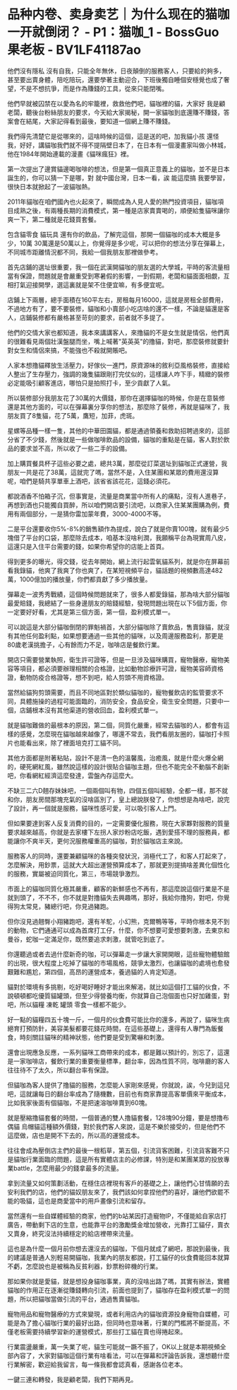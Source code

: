 # 品种内卷、卖身卖艺｜为什么现在的猫咖一开就倒闭？ - P1：猫咖_1 - BossGuo果老板 - BV1LF41187ao

他們沒有隱私 沒有自我，只能全年無休，日夜顛倒的服務客人，只要給的夠多，甚至要出賣身體，陪吃陪玩，還要學著主動迎合，下班後獨自睡個安穩覺也成了奢望，不是不想抗爭，而是作為賺錢的工具，從來只能閉嘴。

他們早就被囚禁在以愛為名的牢籠裡，救救他們吧，貓咖裡的貓，大家好 我是顧老闆，聽後台粉絲朋友的要求，今天給大家揭秘，開一家貓咖到底還賺不賺錢，答案會在結尾，大家記得看到最後，要知道一個網上賺不賺錢。

我們得先清楚它是從哪來的，這啥時候的這個，這是送的吧，加我貓小孩 還怪我，好好，講貓咖我們就不得不提隔壁日本了，在日本有一個漫畫家叫做小林城，他在1984年開始連載的漫畫《貓咪瘋狂》裡。

第一次提出了邊賞貓邊喝咖啡的想法，但是第一個真正意義上的貓咖，並不是日本誕生的，你可以猜一下是哪，對 就中國台灣，日本一看，誒 能這麼搞 我要學習，很快日本就掀起了一波貓咖熱。

2011年貓咖在咱們國內也火起來了，瞬間成為人見人愛的熱門投資項目，貓咖項目成熟之後，有兩種長期的消費模式，第一種是店家賣賣喝的，順便給隻貓咪讓你爽一下，第二種就是花錢買套餐。

包含貓零食 貓玩具 還有你的飲品，了解完這個，那開一個貓咖的成本大概是多少，10萬 30萬還是50萬以上，你覺得是多少呢，可以把你的想法分享在彈幕上，不同城市距離情況都不同，我給一個我朋友那裡做參考。

首先店鋪的選址很重要，我一個在武漢開貓咖的朋友選的大學城，平時的客流量相當有保證，問題就是會嚴重受到寒暑假的影響，一到假期，老闆和貓面面相覷，互相打氣迎接開學，選這裏就是架不住便宜嘛，有多便宜呢。

店鋪上下兩層，總手面積在160平左右，房租每月16000，這就是房租全部費用，不過地方有了，要不要裝修，貓咖和小賣部小吃店啥的還不一樣，不論是貓還是客人，店鋪裝修都有嚴格甚至苛刻的要求，前者就不多提了。

他們的交情大家也都知道，我本來講講客人，來撸貓的不是女生就是情侶，他們真的很難看見兩個壯漢盤腿而坐，嘴上喊著"英英英"的撸貓，對吧，那麼裝修就要針對女生和情侶來搞，不能強也不殺就開賬吧。

人家本想撸貓釋放生活壓力，好傢伙一進門，原資源味的敘利亞風格裝修，直接給人整出了生存壓力，強調的幾隻貓跟剛打完仗似的，這樣讓人咋下手，精緻的裝修必定能吸引顧客進店，哪怕只是拍照打卡，至少貢獻了人氣。

所以裝修部分我朋友花了30萬的大價錢，那你在選擇貓咖的時候，你是在意裝修還是其他方面的，可以在彈幕裏分享你的想法，那麼除了裝修，再就是貓咪了，我朋友買了8隻貓，花了5萬，鷹短，加菲，虎斑。

星螺等品種一樣一隻，其他的中華田園貓，都是通過領養和救助招聘過來的，這部分省了不少錢，然後就是一些做咖啡飲品的設備，貓咖的重點是在貓，客人對於飲品的要求並不高，所以收了一些二手的設備。

加上購買餐具杯子這些必要之處，總共3萬，那麼從訂菜選址到貓咖正式運營，我朋友一共是花了38萬，這就完了嗎，當然不是，入住某團和某眾的費用還沒算呢，咱們是騎共享單車上酒吧，該省省該花花，這錢必須花。

都說酒香不怕箱子沉，但事實是，流量是商業當中所有人的痛點，沒有人進巷子，再想到酒也只能獨自買醉，所以咱們開店要引流吧，以商家入住某某團購為例，費用有兩個部分，一是猜你雷加蒙年費，3000-4000不等。

二是平台還要收你5%-8%的銷售額作為提成，說白了就是你賣100塊，就有最少5塊借了平台的口袋，那麼除去成本，咱基本沒啥利潤，我願稱平台為現實周八皮，這還只是入住平台需要的錢，如果你希望你的店能上首頁。

得到更多的曝光，得交錢，從去年開始，網上流行起雲氧貓系列，就是你在屏幕前看我錄貓，他爽了我爽了你也爽了，在某短視頻平台，貓話題的視頻數高達482萬，1000億加的播放量，你們都貢獻了多少播放量。

彈幕走一波秀秀戰績，這個時候問題就來了，很多人都愛錄貓，那為啥大部分貓咖最愛賠錢，我總結了一些身邊朋友的賠錢經驗，發現問題出現在以下5個方面，你一定要好好看，尤其是第三個方面，第一個，盈利模式單一。

可以說這是大部分貓咖倒閉的罪魁禍首，大部分貓咖除了賣飲品，售賣錄貓，就沒有其他任何盈利點，如果想要通過一些其他的貓咪，以及周邊服務盈利，那更是80歲老漢挑擔子，心有餘而力不足，咖啡店是餐飲行業。

開店只需要營業執照，衛生許可證等，但是一旦涉及貓咪購買，寵物醫療，寵物美容等項目，都必須要辦理相關的合格證，比如動物診療許可證，寵物美容師資格證，動物防疫合格證等，想不到吧，給人剪頭不用資格證。

當然給貓狗剪頭需要，而且不同地區對於類似貓咖的，寵物餐飲店的監管要求不同，具體施操的過程可能面臨的，消防安全，食品安全，衛生安全問題，只要中一個，店鋪根本沒有其他渠道的營收回血，盈利模式單一。

就是貓咖難做的最根本的原因，第二個，同質化嚴重，經常去貓咖的人，都會有這樣的感覺，怎麼現在貓咖越來越像了，哪還不常去，我們看朋友圈的，貓咖打卡照片也能看出來，除了裡面培克打工貓不同。

其他方面都是附著粘貼，設計不是清一色的溫馨風，治癒風，就是什麼火爆全網的，硬死網紅風，雖然說這樣的設計很貼合貓咖主題，但也不能完全不動腦不創新吧，你看網紅經濟這麼發達，雲盤內存這麼大。

不缺三二六D翹存妹妹吧，一個兩個叫有物，四個五個叫經驗，全都一樣，那不就和你，朋友房間那塊充氣的沒啥區別了，皇上總說朕發了，你想想是為啥吧，說完了設計，再一個就是服務，貓咪性感可愛，可以吸引客人上門。

但如果要達到客人反复消費的目的，一定需要優化服務，現在大家夥對服務的質量要求越來越高，你就是去家樓下左拐人家炒粉店吃飯，遇到愛搭不理的服務員，都能讓你不爽半天，更何況服務權重高的貓咖，對於貓咖店主來說。

服務客人的同時，還要兼顧貓咪的各種突發狀況，消極代工了，和客人打起來了，怎麼解決，用鈔票，這就大大超出運營預算成本了，那就更別提搞啥差異化個性化的服務，實屬被迫同質化，第三，市場競爭激烈。

市面上的貓咖同質化極其嚴重，顧客的新鮮感也不再有，那這麼說這個行業是不是就到頭了，不不不，你不就是對撸貓失去興趣嗎，那好，我給你撸狗，對吧，你覺得狗太常見，豬總行吧，你見過豬跑。

但你沒見過翹臀小翔豬跑吧，還有羊駝，小幻熊，克爾鴨等等，平時你根本見不到的動物，它們通通可以成為首席打工仔，什麼，你不想要可愛想要刺激，去東京和曼谷，蛇咖一定滿足你，既然要追求刺激，就管吃到底了。

你還聽過或者去過什麼新奇的咖，可以彈幕走一步讓大家開開眼，這些寵物體驗館的出現，很大程度上吃掉了貓咖的市場風格，競爭太激烈，也讓貓咖的處境也愈發艱難和尷尬，第四個，高昂的運營成本，養過貓的人肯定知道。

貓對於環境有多挑剔，吃好喝好睡好才能出來解渴，就比如這個打工貓的伙食，不說頓頓都吃優質貓罐頭，但至少得營養均衡，你就算自己泡個面也只好加雞蛋，對吧，所以貓糧 凍乾 罐頭 零食一樣都不能少。

好一點的貓糧四五十塊一斤，一個月的伙食費可能比你的還多，再說了，貓咪生病絕育打預防針，美容美髮都要花錢花時間，在這些基礎上，還得有人專門為飯餐食，時刻關註貓咪的精神狀態，他們要是受到驚嚇和刺激。

還會出現應急反應，一系列貓咪工商帶來的成本，都是難以預計的，別忘了，這還是一家咖啡店，餐飲行業的重要衡量標準，翻台率，因為性質不同，咖啡廳的客人往往待不了太久，所以翻台率有保證。

但貓咖為客人提供了撸貓的服務，怎麼能人家剛來感覺，你就說，誒，今兒到這兒吧，這就讓每日的翻台率成為了隨機數，目前也有商家靠提高客單價來平衡成本，比如我家後面有個貓咖，不是把速溶咖啡賣到60塊。

就是壓縮撸貓套餐的時間，一個普通的雙人撸貓套餐，128塊90分鐘，要是想撸布偶貓 烏帽貓這種額外價錢，對於我們客人來說，這是不樂於接受的，但是他們不這麼做，店也是開不下去的，所以高的運營成本。

往往會成為壓倒店主們的最後一根稻草，第五個，引流貨客困難，引流貨客難不只是貓咖行業面臨的問題，這是所有實體店主的必修課，特別是和某團某眾的投放專業battle，怎麼用最少的錢拿最多的流量。

拿到流量又如何策劃活動，在穩住店裡現有客戶的基礎之上，讓他們心甘情願的去安利我們的店，他們的貓奴朋友來了，我們該如何拿捏他們的喜好，讓他們欲罷不能的吸貓，這也是商愛當中的用戶畫像引流和留存。

當然還有一些自媒體經驗的商家，他們的b站某因打造寵物IP，不僅能給自家店打廣告，帶動剩下店的生意，也能靠平台的激勵獎金增加營收，光靠打工貓仔，賣衣又賣身，終究沒法持續穩定的給店裡帶來流量。

這也是為什麼一個月前你想去還沒去的貓咖，下個月就成了網吧，那說到最後，我的建議是普通人別輕易開貓咖，我業內的朋友都說，打工貓仔的伙食費能回本就算不虧，怎麼說也是被稱為反貧利器，鈔票粉碎機的行業。

那如果你就是愛貓，就是想投身貓咖事業，真的沒啥出路了嗎，其實有辦法，實體貓咖的作用正在逐漸從賺錢轉向引流，前面也提到了，貓咖存在盈利模式單一的問題，所以把貓咖當做引流的平台，通過售賣貓咖。

寵物用品和寵物醫療的方式來變現，或者利用店內的貓咖資源投身寵物自媒體，可能是為了擔心貓咖行業的最好出路，但同時也意味著，行業的門檻將不斷提高，不僅老板需要持續學習新的運營模式，那些打工貓在賣也得捲起來。

行業震盪嚴重，萬一失業了呢，貓生可能就一蹶不振了，OK以上就是本期視頻全部內容了，大家對貓咖這個行業有啥看法，可以在彈幕和評論告訴我，還想聽什麼行業解密，歡迎給我留言，每一條我都會認真看，感謝各位老本。

一鍵三連和轉發，我是顧老闆，我們下期再見。